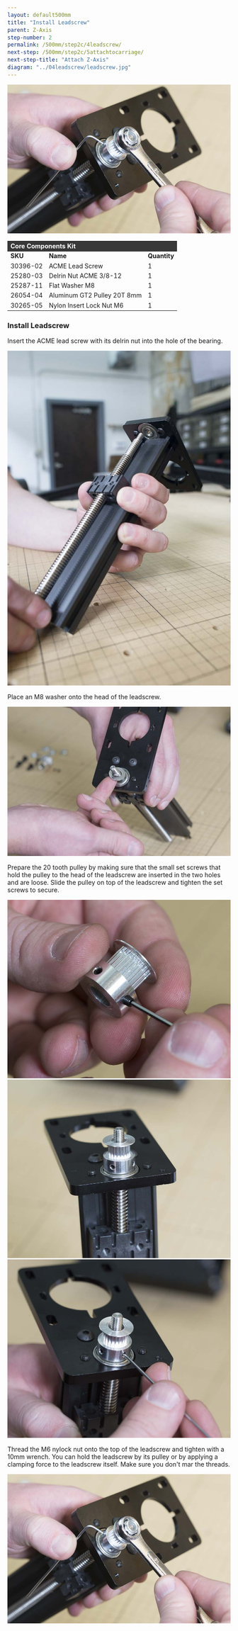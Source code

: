 ```yaml
---
layout: default500mm
title: "Install Leadscrew"
parent: Z-Axis
step-number: 2
permalink: /500mm/step2c/4leadscrew/
next-step: /500mm/step2c/5attachtocarriage/
next-step-title: "Attach Z-Axis"
diagram: "../04leadscrew/leadscrew.jpg"
---
```

<img src="../../step2/photo/jpfs_DSC2705.jpg">

<table>
  <tr>
    <td style="color:#fff;background: #383838" colspan="3">
      <b>Core Components Kit</b>
    </td>
  </tr>
  <tr>
    <td>
      <b>SKU</b>
    </td>
    <td>
      <b>Name</b>
    </td>
    <td>
      <b>Quantity</b>
    </td>
  </tr>
  <tr>
    <td>
      30396-02
    </td>
    <td>
      ACME Lead Screw
    </td>
    <td>
      1
    </td>
  </tr>
  <tr>
    <td>
      25280-03
    </td>
    <td>
      Delrin Nut ACME 3/8-12
    </td>
    <td>
      1
    </td>
  </tr>
  <tr>
    <td>
      25287-11
    </td>
    <td>
      Flat Washer M8
    </td>
    <td>
      1
    </td>
  </tr>
  <tr>
    <td>
      26054-04
    </td>
    <td>
      Aluminum GT2 Pulley 20T 8mm
    </td>
    <td>
      1
    </td>
  </tr>
  <tr>
    <td>
      30265-05
    </td>
    <td>
      Nylon Insert Lock Nut M6
    </td>
    <td>
      1
    </td>
  </tr>
</table>


<h3>Install Leadscrew</h3>

Insert the ACME lead screw with its delrin nut into the hole of the bearing.

<img src="../../step2/photo/jpfs_DSC2689.jpg">

Place an M8 washer onto the head of the leadscrew.

<img src="../../step2/photo/jpfs_DSC2691.jpg">

Prepare the 20 tooth pulley by making sure that the small set screws that hold the pulley to the head of the leadscrew are inserted in the two holes and are loose. Slide the pulley on top of the leadscrew and tighten the set screws to secure.

<img src="../../step2/photo/jpfs_DSC2696.jpg">
<img src="../../step2/photo/jpfs_DSC2701.jpg">
<img src="../../step2/photo/jpfs_DSC2704.jpg">

Thread the M6 nylock nut onto the top of the leadscrew and tighten with a 10mm wrench. You can hold the leadscrew by its pulley or by applying a clamping force to the leadscrew itself. Make sure you don't mar the threads.

<img src="../../step2/photo/jpfs_DSC2705.jpg">
